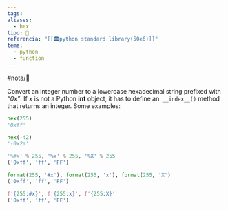```yaml
---
tags: 
aliases:
  - hex
tipo: 📑
referencia: "[[🏛️python standard library(50e6)]]"
tema:
  - python
  - function
---
```


#nota/📑


Convert an integer number to a lowercase hexadecimal string prefixed with _“0x”_. If _x_ is not a Python __int__ object, it has to define an` __index__()` method that returns an integer. Some examples:

```python
hex(255)
'0xff'

hex(-42)
'-0x2a'
```

```python
'%#x' % 255, '%x' % 255, '%X' % 255
('0xff', 'ff', 'FF')

format(255, '#x'), format(255, 'x'), format(255, 'X')
('0xff', 'ff', 'FF')

f'{255:#x}', f'{255:x}', f'{255:X}'
('0xff', 'ff', 'FF')
```
